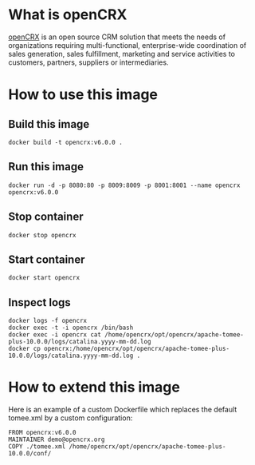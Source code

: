 # What is openCRX

[openCRX](https://www.opencrx.org) is an open source CRM solution that meets the needs of organizations requiring multi-functional, 
enterprise-wide coordination of sales generation, sales fulfillment, marketing and service activities to customers, partners,
suppliers or intermediaries.

# How to use this image

## Build this image

    docker build -t opencrx:v6.0.0 .
    
## Run this image

    docker run -d -p 8080:80 -p 8009:8009 -p 8001:8001 --name opencrx opencrx:v6.0.0
    
## Stop container

    docker stop opencrx
    
## Start container

    docker start opencrx
    
## Inspect logs

    docker logs -f opencrx
    docker exec -t -i opencrx /bin/bash
    docker exec -i opencrx cat /home/opencrx/opt/opencrx/apache-tomee-plus-10.0.0/logs/catalina.yyyy-mm-dd.log
    docker cp opencrx:/home/opencrx/opt/opencrx/apache-tomee-plus-10.0.0/logs/catalina.yyyy-mm-dd.log .

# How to extend this image

Here is an example of a custom Dockerfile which replaces the default tomee.xml by a custom configuration:

    FROM opencrx:v6.0.0
    MAINTAINER demo@opencrx.org
    COPY ./tomee.xml /home/opencrx/opt/opencrx/apache-tomee-plus-10.0.0/conf/
